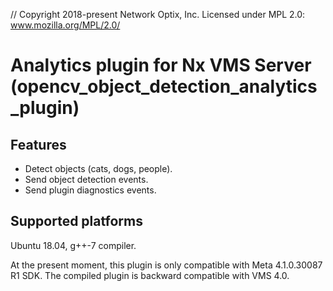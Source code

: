 // Copyright 2018-present Network Optix, Inc. Licensed under MPL 2.0: www.mozilla.org/MPL/2.0/
# Analytics plugin for Nx VMS Server (opencv\_object\_detection\_analytics\_plugin)

## Features
- Detect objects (cats, dogs, people).
- Send object detection events.
- Send plugin diagnostics events.

## Supported platforms
Ubuntu 18.04, g++-7 compiler.

At the present moment, this plugin is only compatible with Meta 4.1.0.30087 R1 SDK. The compiled
plugin is backward compatible with VMS 4.0.
